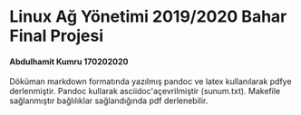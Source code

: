 # Linux Ağ Yönetimi 2019/2020 Bahar Final Projesi

#### Abdulhamit Kumru 170202020

Döküman markdown formatında yazılmış pandoc ve latex kullanılarak pdfye derlenmiştir. Pandoc kullarak asciidoc'açevrilmiştir (sunum.txt). Makefile sağlanmıştır bağlılıklar sağlandığında pdf derlenebilir.

